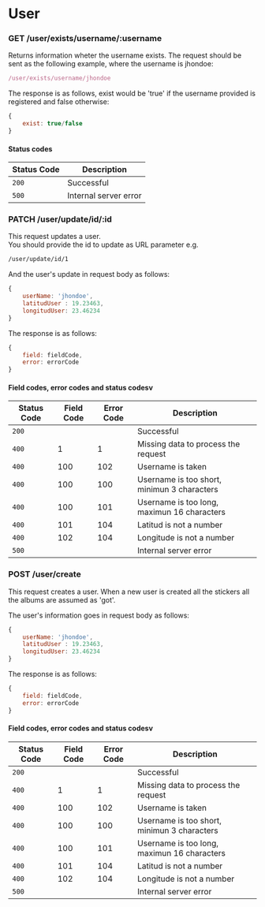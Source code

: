 # User

### GET /user/exists/username/:username
Returns information wheter the username exists. The request should be sent as the following example, where the username is jhondoe:

```Javascript
/user/exists/username/jhondoe
```

The response is as follows, exist would be 'true' if the username provided is registered and false otherwise:

```Javascript
{
    exist: true/false
}
```

#### Status codes

|Status Code|Description|
|---|---|
|`200`|Successful|
|`500`|Internal server error|

### PATCH /user/update/id/:id
This request updates a user.  
You should provide the id  to update as URL parameter e.g.

```Html
/user/update/id/1
```

And the user's update in request body as follows:

```Javascript
{
    userName: 'jhondoe',
    latitudUser : 19.23463,
    longitudUser: 23.46234
}
```

The response is as follows:

```Javascript
{
    field: fieldCode,
    error: errorCode
}
```

#### Field codes, error codes and status codesv

|Status Code|Field Code|Error Code|Description|
|---|---|---|---|
|`200`|||Successful|
|`400`|1|1|Missing data to process the request|
|`400`|100|102|Username is taken|
|`400`|100|100|Username is too short, minimun 3 characters|
|`400`|100|101|Username is too long, maximun 16 characters|
|`400`|101|104|Latitud is not a number|
|`400`|102|104|Longitude is not a number|
|`500`|||Internal server error|


### POST /user/create
This request creates a user. When a new user is created all the stickers all the albums are assumed as 'got'.

The user's information goes in request body as follows:

```Javascript
{
    userName: 'jhondoe',
    latitudUser : 19.23463,
    longitudUser: 23.46234
}
```

The response is as follows:

```Javascript
{
    field: fieldCode,
    error: errorCode
}
```

#### Field codes, error codes and status codesv

|Status Code|Field Code|Error Code|Description|
|---|---|---|---|
|`200`|||Successful|
|`400`|1|1|Missing data to process the request|
|`400`|100|102|Username is taken|
|`400`|100|100|Username is too short, minimun 3 characters|
|`400`|100|101|Username is too long, maximun 16 characters|
|`400`|101|104|Latitud is not a number|
|`400`|102|104|Longitude is not a number|
|`500`|||Internal server error|